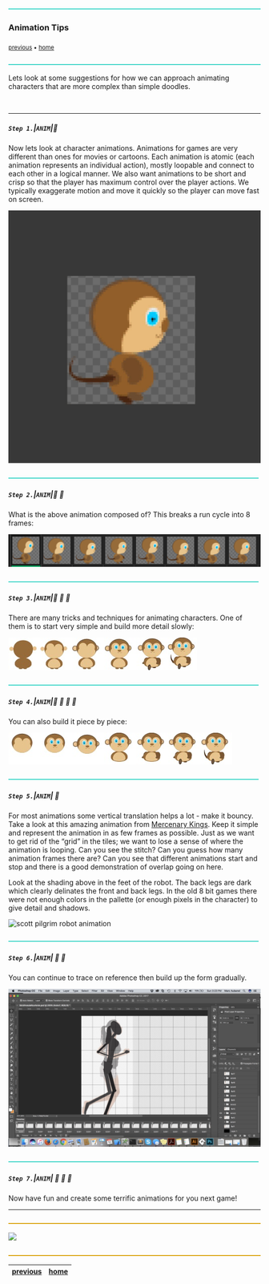 ![](../images/line3.png)

### Animation Tips

<sub>[previous](../run-cycle/README.md#user-content-animating-a-run-cycle) • [home](../README.md#user-content-gms2-animation---table-of-contents)</sub>

![](../images/line3.png)

Lets look at some suggestions for how we can approach animating characters that are more complex than simple doodles.

<br>

---


##### `Step 1.`\|`ANIM`|:small_blue_diamond:

Now lets look at character animations. Animations for games are very different than ones for movies or cartoons. Each animation is atomic (each animation represents an individual action), mostly loopable and connect to each other in a logical manner. We also want animations to be short and crisp so that the player has maximum control over the player actions.  We typically exaggerate motion and move it quickly so the player can move fast on screen.

![animating monkey](images/WalkCycle.gif)

![](../images/line2.png)

##### `Step 2.`\|`ANIM`|:small_blue_diamond: :small_blue_diamond: 

What is the above animation composed of? This breaks a run cycle into 8 frames:

![frames of animating monkey](images/EightFrameWalkCycle.png)

![](../images/line2.png)

##### `Step 3.`\|`ANIM`|:small_blue_diamond: :small_blue_diamond: :small_blue_diamond:

There are many tricks and techniques for animating characters. One of them is to start very simple and build more detail slowly:

![start low res work up](images/StartLowResWorkWayUp.png)

![](../images/line2.png)

##### `Step 4.`\|`ANIM`|:small_blue_diamond: :small_blue_diamond: :small_blue_diamond: :small_blue_diamond:

You can also build it piece by piece:

![build animation piece by piece](images/PieceByPiece.png)

![](../images/line2.png)

##### `Step 5.`\|`ANIM`| :small_orange_diamond:

For most animations some vertical translation helps a lot - make it bouncy.  Take a look at this amazing animation from <a href="http://probertson.tumblr.com/post/82062175084/mercenary-kings-animations" target="_blank">Mercenary Kings</a>. Keep it simple and represent the animation in as few frames as possible. Just as we want to get rid of the “grid” in the tiles; we want to lose a sense of where the animation is looping. Can you see the stitch? Can you guess how many animation frames there are? Can you see that different animations start and stop and there is a good demonstration of overlap going on here.

Look at the shading above in the feet of the robot. The back legs are dark which clearly delinates the front and back legs. In the old 8 bit games there were not enough colors in the pallette (or enough pixels in the character) to give detail and shadows. 

![scott pilgrim robot animation](http://paulrobertson.mechafetus.com/mk/exoidle.gif)


![](../images/line2.png)

##### `Step 6.`\|`ANIM`| :small_orange_diamond: :small_blue_diamond:

You can continue to trace on reference then build up the form gradually.

![trace image](images/TraceOnTopOfReference.png)

![](../images/line2.png)

##### `Step 7.`\|`ANIM`| :small_orange_diamond: :small_blue_diamond: :small_blue_diamond:

Now have fun and create some terrific animations for you next game!


___


![](../images/line.png)

<img src="https://via.placeholder.com/1000x100/45D7CA/000000/?text=Next Up - That's All Folks!">

![](../images/line.png)

| [previous](../run-cycle/README.md#user-content-animating-a-run-cycle)| [home](../README.md#user-content-gms2-animation---table-of-contents) | 
|---|---|
